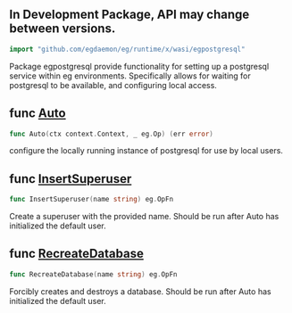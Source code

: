 <!-- Code generated by gomarkdoc. DO NOT EDIT -->

## In Development Package, API may change between versions.

```go
import "github.com/egdaemon/eg/runtime/x/wasi/egpostgresql"
```

Package egpostgresql provide functionality for setting up a postgresql service within eg environments. Specifically allows for waiting for postgresql to be available, and configuring local access.

<a name="Auto"></a>
## func [Auto](<https://github.com/egdaemon/eg/blob/main/runtime/x/wasi/egpostgresql/egpostgresql.go#L15>)

```go
func Auto(ctx context.Context, _ eg.Op) (err error)
```

configure the locally running instance of postgresql for use by local users.

<a name="InsertSuperuser"></a>
## func [InsertSuperuser](<https://github.com/egdaemon/eg/blob/main/runtime/x/wasi/egpostgresql/egpostgresql.go#L39>)

```go
func InsertSuperuser(name string) eg.OpFn
```

Create a superuser with the provided name. Should be run after Auto has initialized the default user.

<a name="RecreateDatabase"></a>
## func [RecreateDatabase](<https://github.com/egdaemon/eg/blob/main/runtime/x/wasi/egpostgresql/egpostgresql.go#L27>)

```go
func RecreateDatabase(name string) eg.OpFn
```

Forcibly creates and destroys a database. Should be run after Auto has initialized the default user.

